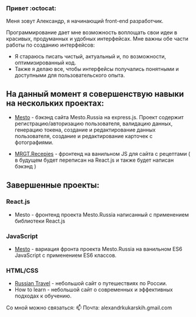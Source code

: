### Привет :octocat:

Меня зовут Александр, я начинающий front-end разработчик.

Программирование дает мне возможность воплощать свои идеи в 
красивых, продуманных и удобных интерфейсах.
Мне важны обе части работы по созданию интерфейсов:
  - Я стараюсь писать чистый, актуальный и, по возможности, оптимизированный код.
  - Также я делаю все, чтобы интерфейсы получались понятными и доступными для пользовательского опыта.

## На данный момент я совершенствую навыки на нескольких проектах:

- [Mesto](https://github.com/AlexMrgt/express-mesto) - бэкэнд сайта Mesto.Russia на express.js. Проект содержит регистрацию/авторизацию пользователя, валидацию данных, генерацию токена, создание и редактирование данных пользователя, создание и редактирование карточек с фотографиями.

- [MRGT.Recepies](https://alexmrgt.github.io/Resepies/) - фронтенд на ванильном JS для сайта с рецептами ( в будущем будет переписан на React.js и также будет написан бэкэнд )   

## Завершенные проекты:

### React.js

- Mesto - фронтенд проекта Mesto.Russia написанный с применением библиотеки React.js

### JavaScript

- [Mesto](https://alexmrgt.github.io/mesto/) - вариация фронта проекта Mesto.Russia на ванильном ES6 JavaScript с применением ES6 классов.

### HTML/CSS

- [Russian Travel](https://alexmrgt.github.io/russian-travel/) - небольшой сайт о путешествиях по России.
- How to learn - небольшой сайт о современных и эффективных подходах к обучению.


Со мной можно связаться:
📫 Почта: alexandrkukarskih.gmail.com
